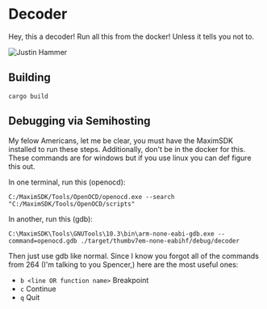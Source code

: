 # Decoder
Hey, this a decoder! Run all this from the docker! Unless it tells you not to. 

![Justin Hammer](https://static.wikia.nocookie.net/marvelcinematicuniverse/images/b/b1/Iron_man_2_50.jpg/revision/latest?cb=20141204045154)

## Building
```
cargo build
```

## Debugging via Semihosting
My felow Americans, let me be clear, you must have the MaximSDK installed to run these steps. Additionally, don't be in the docker for this. These commands are for windows but if you use linux you can def figure this out.

In one terminal, run this (openocd):
```
C:/MaximSDK/Tools/OpenOCD/openocd.exe --search "C:/MaximSDK/Tools/OpenOCD/scripts"
```

In another, run this (gdb):
```
C:\MaximSDK\Tools\GNUTools\10.3\bin\arm-none-eabi-gdb.exe --command=openocd.gdb ./target/thumbv7em-none-eabihf/debug/decoder
```

Then just use gdb like normal. Since I know you forgot all of the commands from 264 (I'm talking to you Spencer,) here are the most useful ones:
- `b <line OR function name>` Breakpoint
- `c` Continue
- `q` Quit
